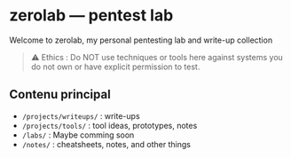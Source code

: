 # zerolab — pentest lab

Welcome to zerolab, my personal pentesting lab and write-up collection

> ⚠️ Ethics : Do NOT use techniques or tools here against systems you do not own or have explicit permission to test.


## Contenu principal
- `/projects/writeups/` : write-ups
- `/projects/tools/` : tool ideas, prototypes, notes
- `/labs/` : Maybe comming soon
- `/notes/` : cheatsheets, notes, and other things